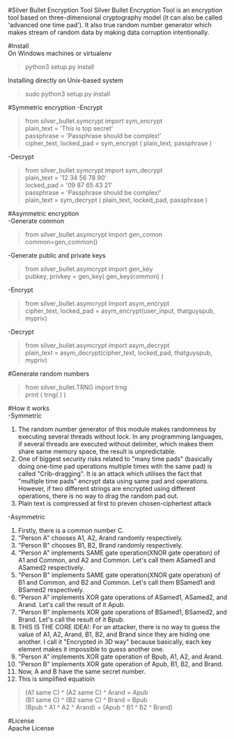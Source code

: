 #Silver Bullet Encryption Tool
Silver Bullet Encryption Tool is an encryption tool based on three-dimensional cryptography model (it can also be called 'advanced one time pad'). It also true random number generator which makes stream of random data by making data corruption intentionally.

#Install  
On Windows machines or virtualenv
>python3 setup.py install      

Installing directly on Unix-based system
>sudo python3 setup.py install  


#Symmetric encryption
-Encrypt
>from silver_bullet.symcrypt import sym_encrypt    
>plain_text = 'This is top secret'  
>passphrase = 'Passphrase should be complex!'  
>cipher_text, locked_pad = sym_encrypt ( plain_text,  passphrase )   

-Decrypt
>from  silver_bullet.symcrypt  import  sym_decrypt  
>plain_text = '12 34 56 78 90'  
>locked_pad = '09 87 65 43 21'   
>passphrase = 'Passphrase should be complex!'  
>plain_text = sym_decrypt ( plain_text, locked_pad,  passphrase )  

#Asymmetric encryption    
-Generate common    
>from silver_bullet.asymcrypt import gen_comon   
>common=gen_common()   

-Generate public and private keys    
>from silver_bullet.asymcrypt import gen_key    
>pubkey, privkey = gen_key( gen_key(common) )    

-Encrypt    
>from silver_bullet.asymcrypt import asym_encrypt    
>cipher_text, locked_pad = asym_encrypt(user_input, thatguyspub, mypriv)    

-Decrypt    
>from silver_bullet.asymcrypt import asym_decrypt    
>plain_text = asym_decrypt(cipher_text, locked_pad, thatguyspub, mypriv)    

#Generate random numbers    
>from silver_bullet.TRNG import trng    
>print ( trng( ) )   


#How it works    
-Symmetric    
1. The random number generator of this module makes randomness by executing several threads without lock. In any programming languages, if several threads are executed without delimiter, which makes them share same memory space, the result is unpredictable.    
2. One of biggest security risks related to "many time pads" (basically doing one-time pad operations multiple times with the same pad) is called "Crib-dragging". It is an attack which utilises the fact that "multiple time pads" encrypt data using same pad and operations. However, if two different strings are encrypted using different operations, there is no way to drag the random pad out.    
3. Plain text is compressed at first to preven chosen-ciphertext attack

-Asymmetric    
1. Firstly, there is a common number C.    
2. "Person A" chooses A1, A2, Arand randomly respectively.   
3. "Person B" chooses B1, B2, Brand randomly respectively.   
4. "Person A" implements SAME gate operation(XNOR gate operation) of A1 and Common, and A2 and Common. Let's call them ASamed1 and ASamed2 respectively.      
5. "Person B" implements SAME gate operation(XNOR gate operation) of B1 and Common, and B2 and Common. Let's call them BSamed1 and BSamed2 respectively.      
6. "Person A" implements XOR gate operations of ASamed1, ASamed2, and Arand. Let's call the result of it Apub.    
7. "Person B" implements XOR gate operations of BSamed1, BSamed2, and Brand. Let's call the result of it Bpub.    
8. THIS IS THE CORE IDEA!: For an attacker, there is no way to guess the value of A1, A2, Arand, B1, B2, and Brand since they are hiding one another. I call it "Encrypted in 3D way" because basically, each key element makes it impossible to guess another one.    
9. "Person A" implements XOR gate operation of Bpub, A1, A2, and Arand.    
10. "Person B" implements XOR gate operation of Apub, B1, B2, and Brand.    
11. Now, A and B have the same secret number.    
12. This is simplified equatioin    
>(A1 same C)  ^ (A2 same C) ^ Arand = Apub    
>(B1 same C)  ^ (B2 same C) ^ Brand = Bpub     
>(Bpub ^ A1 ^ A2 ^ Arand) = (Apub ^ B1 ^ B2 ^ Brand)     


#License    
Apache License    
